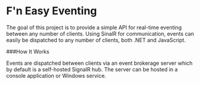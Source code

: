 # F'n Easy Eventing

The goal of this project is to provide a simple API for real-time eventing between any number of clients. Using SinalR for communication, events can easily be dispatched to any number of clients, both .NET and JavaScript.

###How It Works

Events are dispatched between clients via an event brokerage server which by default is a self-hosted SignalR hub. The server can be hosted in a console application or Windows service.